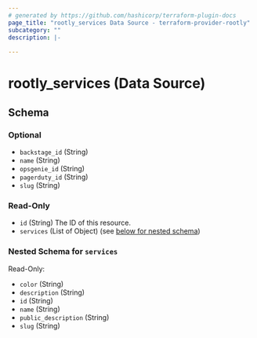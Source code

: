 ```yaml
---
# generated by https://github.com/hashicorp/terraform-plugin-docs
page_title: "rootly_services Data Source - terraform-provider-rootly"
subcategory: ""
description: |-
  
---
```


# rootly_services (Data Source)





<!-- schema generated by tfplugindocs -->
## Schema

### Optional

- `backstage_id` (String)
- `name` (String)
- `opsgenie_id` (String)
- `pagerduty_id` (String)
- `slug` (String)

### Read-Only

- `id` (String) The ID of this resource.
- `services` (List of Object) (see [below for nested schema](#nestedatt--services))

<a id="nestedatt--services"></a>
### Nested Schema for `services`

Read-Only:

- `color` (String)
- `description` (String)
- `id` (String)
- `name` (String)
- `public_description` (String)
- `slug` (String)


